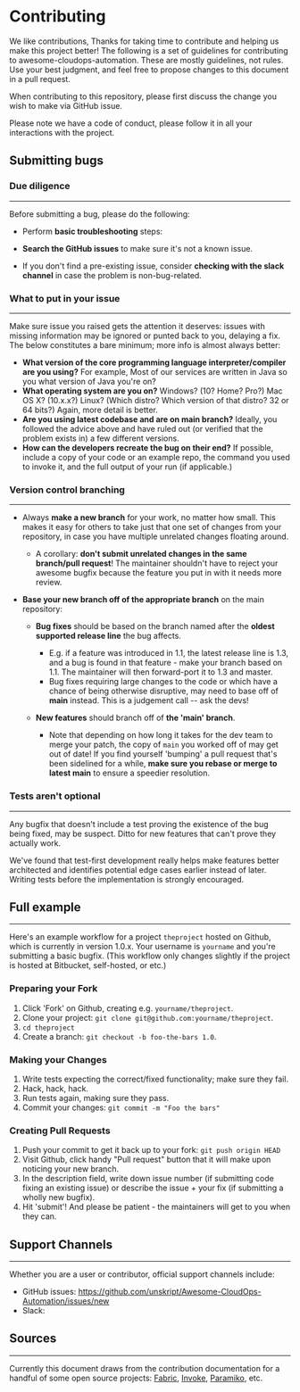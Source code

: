 # Contributing
We like contributions, Thanks for taking time to contribute and helping us make this project better! The following is a set of guidelines for contributing to awesome-cloudops-automation. These are mostly guidelines, not rules. Use your best judgment, and feel free to propose changes to this document in a pull request.

When contributing to this repository, please first discuss the change you wish to make via GitHub issue.
 
Please note we have a code of conduct, please follow it in all your interactions with the project.
 
## Submitting bugs
 
### Due diligence
-------------
 
Before submitting a bug, please do the following:
 
* Perform **basic troubleshooting** steps:
 
* **Search the GitHub issues** to make sure it's not a known
 issue.
* If you don't find a pre-existing issue, consider **checking with the slack channel** in case the problem is non-bug-related.
 
### What to put in your issue
------------------------------
 
Make sure issue you raised gets the attention it deserves: issues with missing
information may be ignored or punted back to you, delaying a fix.  The below
constitutes a bare minimum; more info is almost always better:
 
* **What version of the core programming language interpreter/compiler are you
 using?** For example, Most of our services are written in Java so you what version of Java you're on?
* **What operating system are you on?** Windows? (10? Home? Pro?)
 Mac OS X?  (10.x.x?) Linux? (Which distro? Which version of that
 distro? 32 or 64 bits?) Again, more detail is better.
* **Are you using latest codebase and are on main branch?** Ideally, you
 followed the advice above and have ruled out (or verified that the problem
 exists in) a few different versions.
* **How can the developers recreate the bug on their end?** If possible,
 include a copy of your code or an example repo, the command you used to invoke it, and the full
 output of your run (if applicable.)
 
### Version control branching
-------------------------
 
* Always **make a new branch** for your work, no matter how small. This makes
 it easy for others to take just that one set of changes from your repository,
 in case you have multiple unrelated changes floating around.
 
   * A corollary: **don't submit unrelated changes in the same branch/pull
     request**! The maintainer shouldn't have to reject your awesome bugfix
     because the feature you put in with it needs more review.
 
* **Base your new branch off of the appropriate branch** on the main
 repository:
 
   * **Bug fixes** should be based on the branch named after the **oldest
     supported release line** the bug affects.
 
       * E.g. if a feature was introduced in 1.1, the latest release line is
         1.3, and a bug is found in that feature - make your branch based on
         1.1.  The maintainer will then forward-port it to 1.3 and master.
       * Bug fixes requiring large changes to the code or which have a chance
         of being otherwise disruptive, may need to base off of **main**
         instead. This is a judgement call -- ask the devs!
 
   * **New features** should branch off of **the 'main' branch**.
 
       * Note that depending on how long it takes for the dev team to merge
         your patch, the copy of ``main`` you worked off of may get out of
         date! If you find yourself 'bumping' a pull request that's been
         sidelined for a while, **make sure you rebase or merge to latest
         main** to ensure a speedier resolution.
 
### Tests aren't optional
---------------------
 
Any bugfix that doesn't include a test proving the existence of the bug being
fixed, may be suspect.  Ditto for new features that can't prove they actually
work.
 
We've found that test-first development really helps make features better
architected and identifies potential edge cases earlier instead of later.
Writing tests before the implementation is strongly encouraged.
 
## Full example
------------
 
Here's an example workflow for a project `theproject` hosted on Github, which
is currently in version 1.0.x. Your username is `yourname` and you're
submitting a basic bugfix. (This workflow only changes slightly if the project
is hosted at Bitbucket, self-hosted, or etc.)
 
### Preparing your Fork
 
 
1. Click 'Fork' on Github, creating e.g. `yourname/theproject`.
2. Clone your project: `git clone git@github.com:yourname/theproject`.
3. `cd theproject`
4. Create a branch: `git checkout -b foo-the-bars 1.0`.
 
### Making your Changes
 
 
1. Write tests expecting the correct/fixed functionality; make sure they fail.
2. Hack, hack, hack.
3. Run tests again, making sure they pass.
4. Commit your changes: `git commit -m "Foo the bars"`
 
### Creating Pull Requests
 
 
1. Push your commit to get it back up to your fork: `git push origin HEAD`
2. Visit Github, click handy "Pull request" button that it will make upon
  noticing your new branch.
3. In the description field, write down issue number (if submitting code fixing
  an existing issue) or describe the issue + your fix (if submitting a wholly
  new bugfix).
4. Hit 'submit'! And please be patient - the maintainers will get to you when
  they can.
 
## Support Channels
---
Whether you are a user or contributor, official support channels include:
- GitHub issues: https://github.com/unskript/Awesome-CloudOps-Automation/issues/new
- Slack: 
 
## Sources
---
 
Currently this document draws from the contribution documentation for a handful
of some open source projects: [Fabric](http://fabfile.org), [Invoke](http://pyinvoke.org), [Paramiko](http://paramiko.org), etc.
 